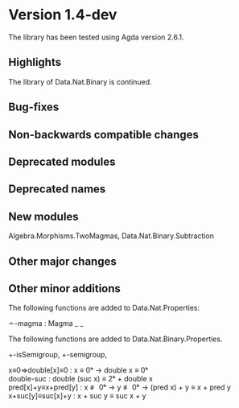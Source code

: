 Version 1.4-dev
===============

The library has been tested using Agda version 2.6.1.

Highlights
----------

The library of Data.Nat.Binary  is continued.
	

	
Bug-fixes
---------

Non-backwards compatible changes
--------------------------------

Deprecated modules
------------------

Deprecated names
----------------

	
New modules
-----------

Algebra.Morphisms.TwoMagmas, Data.Nat.Binary.Subtraction

	
Other major changes
-------------------


	
Other minor additions
---------------------

The following functions are added to Data.Nat.Properties:

∸-magma : Magma _ _  

	
The following functions are added to Data.Nat.Binary.Properties.
	

+-isSemigroup, +-semigroup,

x≡0⇒double[x]≡0 : x ≡ 0ᵇ → double x ≡ 0ᵇ                                
double-suc : double (suc x) ≡ 2ᵇ + double x                              
pred[x]+y≡x+pred[y] : x ≢ 0ᵇ → y ≢ 0ᵇ → (pred x) + y ≡  x + pred y    
x+suc[y]≡suc[x]+y : x + suc y ≡ suc x + y                               

	
       
	
